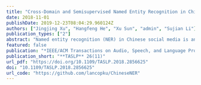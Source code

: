 ```yaml
---
title: "Cross-Domain and Semisupervised Named Entity Recognition in Chinese Social Media: A Unified Model"
date: 2018-11-01
publishDate: 2019-12-23T08:04:29.960124Z
authors: ["Jingjing Xu", "Hangfeng He", "Xu Sun", "admin", "Sujian Li"]
publication_types: ["2"]
abstract: "Named entity recognition (NER) in Chinese social media is an important, but challenging task because Chinese social media language is informal and noisy. Most previous methods on NER focus on in-domain supervised learning, which is limited by scarce annotated data in social media. In this paper, we present that sufficient corpora in formal domains and massive unannotated text can be combined to improve the NER performance in social media. We propose a unified model which can learn from out-of-domain corpora and in-domain unannotated text. The unified model is composed of two parts. One is for cross-domain learning and the other is for semisupervised learning. Cross-domain learning can learn out-of-domain information based on domain similarity. Semisupervised learning can learn in-domain unannotated information by self-training. Experimental results show that our unified model yields a 9.57% improvement over strong baselines and achieves the state-of-the-art performance."
featured: false
publication: "*IEEE/ACM Transactions on Audio, Speech, and Language Processing (**TASLP**)*"
publication_short: "**TASLP** 26(11)"
url_pdf: "https://doi.org/10.1109/TASLP.2018.2856625"
doi: "10.1109/TASLP.2018.2856625"
url_code: "https://github.com/lancopku/ChineseNER"
---
```


